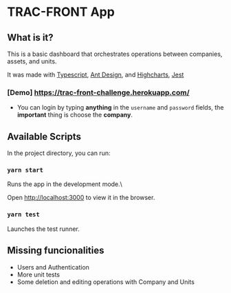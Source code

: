 
# TRAC-FRONT App

 ## What is it?
 This is a basic dashboard that orchestrates operations between companies, assets, and units.

It was made with [Typescript](https://www.typescriptlang.org), [Ant Design](https://ant.design), 
and [Highcharts](https://www.highcharts.com), [Jest](https://jestjs.io/pt-BR/)

### [Demo] https://trac-front-challenge.herokuapp.com/
  
 -  You can login by typing **anything** in the `username` and `password` fields, the **important** thing is choose the **company**.
  
## Available Scripts

  

In the project directory, you can run:

  

### `yarn start`

  

Runs the app in the development mode.\

Open [http://localhost:3000](http://localhost:3000) to view it in the browser.

  
### `yarn test`

  

Launches the test runner.


## Missing funcionalities
- Users and Authentication	
- More unit tests
- Some deletion and editing operations with Company and Units